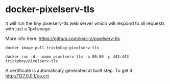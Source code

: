 # docker-pixelserv-tls
It will run the tiny pixelserv-tls web server which will respond to all requests with just a 1pxl image.

More info here: https://github.com/kvic-z/pixelserv-tls

`docker image pull trickyboy:pixelserv-tls`

`docker run -d --name pixelserv-tls -p 80:80 -p 443:443 trickyboy/pixelserv-tls`


A certificate is automaticaly generated at built step.
To get it: http://127.0.0.1/ca.crt
